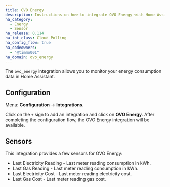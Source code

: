 ```yaml
---
title: OVO Energy
description: Instructions on how to integrate OVO Energy with Home Assistant.
ha_category:
  - Energy
  - Sensor
ha_release: 0.114
ha_iot_class: Cloud Polling
ha_config_flow: true
ha_codeowners:
  - "@timmo001"
ha_domain: ovo_energy
---
```


The `ovo_energy` integration allows you to monitor your energy consumption data
in Home Assistant.

## Configuration

Menu: **Configuration** -> **Integrations**.

Click on the `+` sign to add an integration and click on **OVO Energy**.
After completing the configuration flow, the OVO Energy integration will be
available.

## Sensors

This integration provides a few sensors for OVO Energy:

- Last Electricity Reading - Last meter reading consumption in kWh.
- Last Gas Reading - Last meter reading consumption in kWh.
- Last Electricity Cost - Last meter reading electricity cost.
- Last Gas Cost - Last meter reading gas cost.
